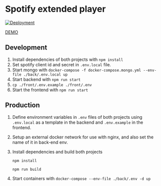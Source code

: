 # Spotify extended player

[![Deployment](https://github.com/magnuspaal/spotify-extended-player/actions/workflows/ci.yml/badge.svg)](https://github.com/magnuspaal/spotify-extended-player/actions/workflows/ci.yml)

[DEMO](https://magnuspaal.com/spotify?)

## Development

1. Install dependencies of both projects with `npm install`
2. Set spotify client id and secret in `.env.local` file.
3. Start mongo with `docker-compose -f docker-compose.mongo.yml --env-file ./back/.env.local up`
4. Start backend with `npm run start`
5. `cp ./front/.env.example ./front/.env`
6. Start the frontend with `npm run start`

## Production

1. Define environment variables in `.env` files of both projects using `.env.local` as a template in the backend and `.env.example` in the frontend.
2. Setup an external docker network for use with nginx, and also set the name of it in back-end env.
3. Install dependencies and build both projects

   ```
   npm install

   npm run build
   ```

4. Start containers with `docker-compose --env-file ./back/.env -d up`
